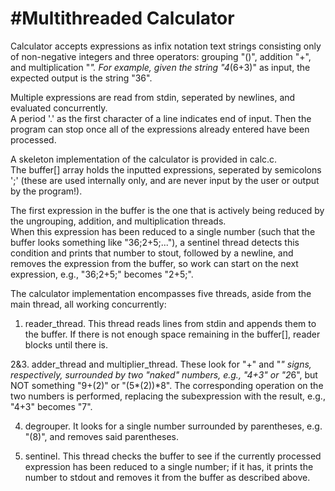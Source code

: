 #Multithreaded Calculator
==============================

Calculator accepts expressions as infix notation text strings
consisting only of non-negative integers and three operators: grouping
"()", addition "+", and multiplication "*".  For example, given the
string "4*(6+3)" as input, the expected output is the string "36".

Multiple expressions are read from stdin, seperated by newlines, and evaluated concurrently.  
A period '.' as the first character of a line indicates end of input.  Then the program can stop once all of the expressions already entered have been processed.

A skeleton implementation of the calculator is provided in calc.c.  
The buffer[] array holds the inputted expressions, seperated by semicolons ';' (these are used internally only, and are never input by the user or output by the program!).

The first expression in the buffer is the one that is actively being reduced by the ungrouping, addition, and multiplication threads.  
When this expression has been reduced to a single number (such that the buffer looks something like "36;2+5;..."), 
a sentinel thread detects this condition and prints that number to stout, followed by a newline, 
and removes the expression from the buffer, so work can start on the next expression, e.g., "36;2+5;" becomes "2+5;".

The calculator implementation encompasses five threads, aside from the
main thread, all working concurrently:

 1. reader_thread.  This thread reads lines from stdin and appends them
to the buffer.  If there is not enough space remaining in the buffer[],
reader blocks until there is.

 2&3. adder_thread and multiplier_thread.  These look for "+" and "*"
signs, respectively, surrounded by two "naked" numbers, e.g., "4+3" or
"2*6", but NOT something "9+(2)" or "(5*(2))*8".  The corresponding
operation on the two numbers is performed, replacing the subexpression
with the result, e.g., "4+3" becomes "7".

 4. degrouper.  It looks for a single number surrounded by parentheses,
e.g. "(8)", and removes said parentheses.

 5. sentinel.  This thread checks the buffer to see if the currently
processed expression has been reduced to a single number; if it has, it
prints the number to stdout and removes it from the buffer as described
above.
